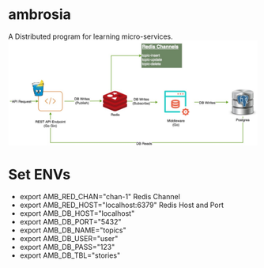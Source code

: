 # ambrosia
A Distributed program for learning micro-services.   
![infra][infra]


# Set ENVs
- export AMB_RED_CHAN="chan-1" Redis Channel
- export AMB_RED_HOST="localhost:6379" Redis Host and Port
- export AMB_DB_HOST="localhost"
- export AMB_DB_PORT="5432"
- export AMB_DB_NAME="topics"
- export AMB_DB_USER="user"
- export AMB_DB_PASS="123"
- export AMB_DB_TBL="stories"


[infra]: https://github.com/krishanthisera/ambrosia/blob/main/ambrosia.jpg
